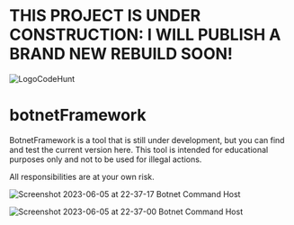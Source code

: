 # THIS PROJECT IS UNDER CONSTRUCTION: I WILL PUBLISH A BRAND NEW REBUILD SOON!

![LogoCodeHunt](https://github.com/as-squirrel/botnetFramework/assets/114065413/39e14d8b-e64e-4112-a20e-1a41c5caf29f)
# botnetFramework

BotnetFramework is a tool that is still under development, but you can find and test the current version here. This tool is intended for educational purposes only and not to be used for illegal actions.

All responsibilities are at your own risk.



![Screenshot 2023-06-05 at 22-37-17 Botnet Command Host](https://github.com/as-squirrel/botnetFramework/assets/114065413/63b2567a-622d-4da4-9743-35c12072a668)

![Screenshot 2023-06-05 at 22-37-00 Botnet Command Host](https://github.com/as-squirrel/botnetFramework/assets/114065413/056cee09-28ec-406e-9eb1-efcc8c7cecc4)
